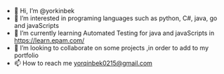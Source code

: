 - 👋 Hi, I’m @yorkinbek
- 👀 I’m interested in programing languages such as python, C#, java, go and javaScripts 
- 🌱 I’m currently learning Automated Testing for java and javaScripts in https://learn.epam.com/
- 💞️ I’m looking to collaborate on some projects ,in order to add to my portfolio 
- 📫 How to reach me yorqinbek0215@gmail.com

<!---
yorkinbek/yorkinbek is a ✨ special ✨ repository because its `README.md` (this file) appears on your GitHub profile.
You can click the Preview link to take a look at your changes.
--->
